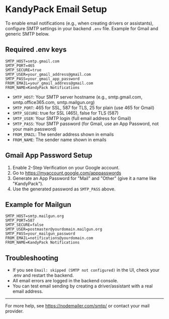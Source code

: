 # KandyPack Email Setup

To enable email notifications (e.g., when creating drivers or assistants), configure SMTP settings in your backend `.env` file. Example for Gmail and generic SMTP below.

## Required .env keys

```
SMTP_HOST=smtp.gmail.com
SMTP_PORT=465
SMTP_SECURE=true
SMTP_USER=your_gmail_address@gmail.com
SMTP_PASS=your_gmail_app_password
FROM_EMAIL=your_gmail_address@gmail.com
FROM_NAME=KandyPack Notifications
```

- `SMTP_HOST`: Your SMTP server hostname (e.g., smtp.gmail.com, smtp.office365.com, smtp.mailgun.org)
- `SMTP_PORT`: 465 for SSL, 587 for TLS, 25 for plain (use 465 for Gmail)
- `SMTP_SECURE`: true for SSL (465), false for TLS (587)
- `SMTP_USER`: Your SMTP login (full email address for Gmail)
- `SMTP_PASS`: Your SMTP password (for Gmail, use an App Password, not your main password)
- `FROM_EMAIL`: The sender address shown in emails
- `FROM_NAME`: The sender name shown in emails

## Gmail App Password Setup
1. Enable 2-Step Verification on your Google account.
2. Go to https://myaccount.google.com/apppasswords
3. Generate an App Password for "Mail" and "Other" (give it a name like "KandyPack").
4. Use the generated password as `SMTP_PASS` above.

## Example for Mailgun
```
SMTP_HOST=smtp.mailgun.org
SMTP_PORT=587
SMTP_SECURE=false
SMTP_USER=postmaster@yourdomain.mailgun.org
SMTP_PASS=your_mailgun_password
FROM_EMAIL=notifications@yourdomain.com
FROM_NAME=KandyPack Notifications
```

## Troubleshooting
- If you see `Email: skipped (SMTP not configured)` in the UI, check your .env and restart the backend.
- All email errors are logged in the backend console.
- You can test email sending by creating a driver/assistant with a real email address.

---
For more help, see https://nodemailer.com/smtp/ or contact your mail provider.